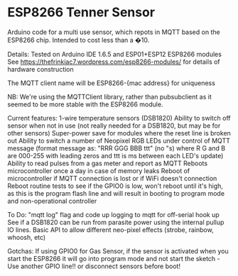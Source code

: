 # ESP8266 Tenner Sensor


Arduino code for a multi use sensor, which repots in MQTT based on the ESP8266 chip. Intended to cost less than a �10.

Details:
Tested on Arduino IDE 1.6.5 and ESP01+ESP12 ESP8266 modules
See https://thefrinkiac7.wordpress.com/esp8266-modules/ for details of hardware construction

The MQTT client name will be ESP8266-{mac address} for uniqueness

NB: We're using the MQTTClient library, rather than pubsubclient as it seemed to be more stable with the ESP8266 module.

Current features:
1-wire temperature sensors (DSB1820)
Ability to switch off sensor when not in use (not really needed for a DSB1820, but may be for other sensors)
Super-power save for modules where the reset line is broken out
Ability to switch a number of Neopixel RGB LEDs under control of MQTT message (format message as: "RRR GGG BBB ttt" (no "s) where R G and B are 000-255 with leading zeros and ttt is ms between each LED's update)
Ability to read pulses from a gas meter and report as MQTT
Reboots microcontroller once a day in case of memory leaks
Reboot of microcontroller if MQTT connection is lost or if WiFi doesn't connection
Reboot routine tests to see if the GPIO0 is low, won't reboot until it's high, as this is the program flash line and will result in booting to program mode and non-operational controller

To Do:
"mqtt log" flag and code up logging to mqtt for off-serial hook up
See if a DSB1820 can be run from parasite power using the internal pullup IO lines.
Basic API to allow different neo-pixel effects (strobe, rainbow, whoosh, etc)


Gotchas:
If using GPIO0 for Gas Sensor, if the sensor is activated when you start the ESP8266 it will go into program mode and not start the sketch - Use another GPIO line!! or disconnect sensors before boot!
